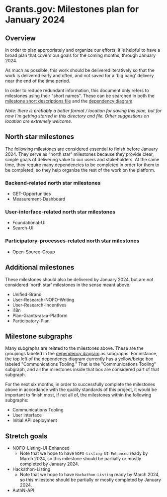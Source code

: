 # Grants.gov: Milestones plan for January 2024

## Overview

In order to plan appropriately and organize our efforts, it is helpful to have a broad plan that covers our goals for the coming months, through January 2024.

As much as possible, this work should be delivered iteratively so that the work is delivered early and often, and not saved for a 'big bang' delivery near the end of the time period.

In order to reduce redundant information, this document only refers to milestones using their "short names". These can be searched in both the [milestone short descriptions file](./milestone_short_descriptions.md) and the [dependency diagram](./milestone_dependency_diagram.mmd).

*Note: there is probably a better format / location for saving this plan, but for now I'm getting started in this directory and file. Other suggestions on location are extremely welcome.*

## North star milestones
The following milestones are considered essential to finish before January 2024. They serve as "north star" milestones because they provide clear, simple goals of delivering value to our users and stakeholders. At the same time, they require many dependencies to be completed in order for them to be completed, so they help organize the rest of the work on the platform.

### Backend-related north star milestones
* GET-Opportunities
* Measurement-Dashboard

### User-interface-related north star milestones
* Foundational-UI
* Search-UI

### Participatory-processes-related north star milestones
* Open-Source-Group

## Additional milestones
These milestones should also be delivered by January 2024, but are not considered 'north star' milestones in the sense meant above.

* Unified-Brand
* User-Research-NOFO-Writing
* User-Research-Incentives
* i18n
* Plan-Grants-as-a-Platform
* Participatory-Plan

## Milestone subgraphs

Many subgraphs are related to the milestones above. These are the groupings labeled in the [dependency diagram](./milestone_dependency_diagram.mmd) as subgraphs. For instance, the top left of the dependency diagram currently has a yellow/beige box labeled "Communications Tooling." That is the "Communications Tooling" subgraph, and all the milestones inside that box are considered part of that subgraph.

For the next six months, in order to successfully complete the milestones above in accordance with the quality standards of this project, it would be important to finish most, if not all of, the milestones within the following subgraphs:

* Communications Tooling
* User interface
* Initial API deployment

## Stretch goals

* NOFO-Listing-UI-Enhanced
  * Note that we hope to have `NOFO-Listing-UI-Enhanced` ready by March 2024, so this milestone should be partially or mostly completed by January 2024.
* Hackathon-Listing
  * Note that we hope to have `Hackathon-Listing` ready by March 2024, so this milestone should be partially or mostly completed by January 2024.
* AuthN-API
